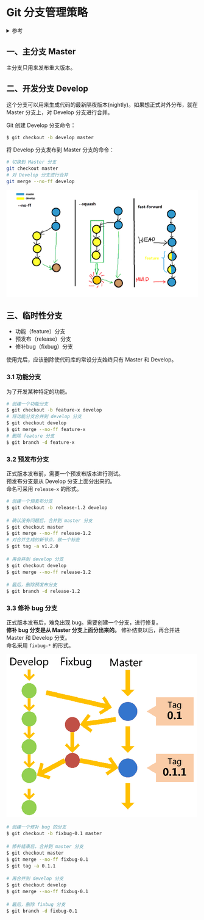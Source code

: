 # Git 分支管理策略

<details>
<summary>参考</summary>

- [git flow | github](https://github.com/nvie/gitflow/tree/develop)  
- [A successful Git branching model](https://nvie.com/posts/a-successful-git-branching-model/)  
- [Git 分支管理策略 | 阮一峰](http://www.ruanyifeng.com/blog/2012/07/git.html)  
</details>

## 一、主分支 Master

主分支只用来发布重大版本。  

## 二、开发分支 Develop

这个分支可以用来生成代码的最新隔夜版本(nightly)。如果想正式对外分布，就在 Master 分支上，对 Develop 分支进行合并。  

Git 创建 Develop 分支命令：  
```sh
$ git checkout -b develop master
```
将 Develop 分支发布到 Master 分支的命令：  
```sh
# 切换到 Master 分支
git checkout master
# 对 Develop 分支进行合并
git merge --no-ff develop
```

![git-merge.png](https://raw.githubusercontent.com/nonelittlesong/resources/master/images/gitlab/git-merge.png)  


## 三、临时性分支

- 功能（feature）分支  
- 预发布（release）分支  
- 修补bug（fixbug）分支  

使用完后，应该删除使代码库的常设分支始终只有 Master 和 Develop。  

### 3.1 功能分支

为了开发某种特定的功能。  

```sh
# 创建一个功能分支
$ git checkout -b feature-x develop
# 将功能分支合并到 develop 分支
$ git checkout develop
$ git merge --no-ff feature-x
# 删除 feature 分支
$ git branch -d feature-x
```

### 3.2 预发布分支
正式版本发布前，需要一个预发布版本进行测试。  
预发布分支是从 Develop 分支上面分出来的。  
命名可采用 `release-x` 的形式。  

```sh
# 创建一个预发布分支
$ git checkout -b release-1.2 develop

# 确认没有问题后，合并到 master 分支
$ git checkout master
$ git merge --no-ff release-1.2
# 对合并生成的新节点，做一个标签
$ git tag -a v1.2.0

# 再合并到 develop 分支
$ git checkout develop
$ git merge --no-ff release-1.2

# 最后，删除预发布分支
$ git branch -d release-1.2
```

### 3.3 修补 bug 分支
正式版本发布后，难免出现 bug。需要创建一个分支，进行修复。  
**修补 bug 分支是从 Master 分支上面分出来的。** 修补结束以后，再合并进 Master 和 Develop 分支。  
命名采用 `fixbug-*` 的形式。  

![fix-bug-flow](https://github.com/nonelittlesong/resources/blob/master/images/gitlab/git-fix-bug.png)  


```sh
# 创建一个修补 bug 的分支
$ git checkout -b fixbug-0.1 master

# 修补结束后，合并到 master 分支
$ git checkout master
$ git merge --no-ff fixbug-0.1
$ git tag -a 0.1.1

# 再合并到 develop 分支
$ git checkout develop
$ git merge --no-ff fixbug-0.1

# 最后，删除 fixbug 分支
$ git branch -d fixbug-0.1
```
